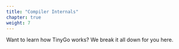 ```yaml
---
title: "Compiler Internals"
chapter: true
weight: 7
---
```


Want to learn how TinyGo works? We break it all down for you here.
